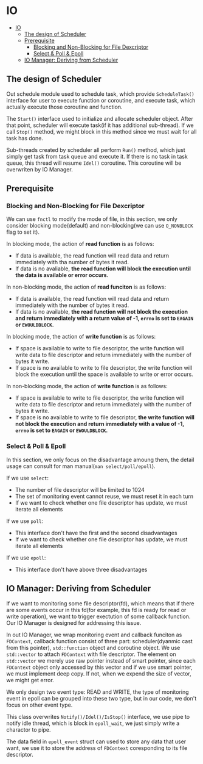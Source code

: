 # IO

- [IO](#io)
  - [The design of Scheduler](#the-design-of-scheduler)
  - [Prerequisite](#prerequisite)
    - [Blocking and Non-Blocking for File Dexcriptor](#blocking-and-non-blocking-for-file-dexcriptor)
    - [Select \& Poll \& Epoll](#select--poll--epoll)
  - [IO Manager: Deriving from Scheduler](#io-manager-deriving-from-scheduler)


## The design of Scheduler

Out schedule module used to schedule task, which provide `ScheduleTask()` interface for user to execute function or coroutine, and execute task, which actually execute those coroutine and function.

The `Start()` interface used to initialize and allocate scheduler object. After that point, scheduler will execute task(if it has additional sub-thread). If we call `Stop()` method, we might block in this method since we must wait for all task has done.

Sub-threads created by scheduler all perform `Run()` method, which just simply get task from task queue and execute it. If there is no task in task queue, this thread will resume `Idel()` coroutine. This coroutine will be overwriten by IO Manager.

## Prerequisite

### Blocking and Non-Blocking for File Dexcriptor

We can use `fnctl` to modify the mode of file, in this section, we only consider blocking mode(default) and non-blocking(we can use `O_NONBLOCK` flag to set it).

In blocking mode, the action of **read function** is as follows:

- If data is available, the read function will read data and return immediately with tha number of bytes it read.
- If data is no avaliable, **the read function will block the execution until the data is available or error occurs.**

In non-blocking mode, the action of **read funciton** is as follows:

- If data is available, the read function will read data and return immediately with the number of bytes it read.
- If data is no available, **the read function will not block the execution and return immediately with a return value of -1, `errno` is set to `EAGAIN` or `EWOULDBLOCK`.**

In blocking mode, the action of **write function** is as follows:

- If space is available to write to file descriptor, the write function will write data to file descriptor and return immediately with the number of bytes it write.
- If space is no available to write to file descriptor, the write function will block the execution until the space is available to write or error occurs.

In non-blocking mode, the action of **write function** is as follows:

- If space is available to write to file descriptor, the write function will write data to file descriptor and return immediately with the number of bytes it write.
- If space is no available to write to file descriptor, **the write function will not block the execution and return immediately with a value of -1, `errno` is set to `EAGAIN` or `EWOULDBLOCK`.**

### Select & Poll & Epoll

In this section, we only focus on the disadvantage amoung them, the detail usage can consult for man manual(`man select/poll/epoll`).

If we use `select`:

- The number of file descriptor will be limited to 1024
- The set of monitoring event cannot reuse, we must reset it in each turn
- If we want to check whether one file descriptor has update, we must iterate all elements

If we use `poll`:

- This interface don't have the first and the second disadvantages
- If we want to check whether one file descriptor has update, we must iterate all elements

If we use `epoll`:

- This interface don't have above three disadvantages


## IO Manager: Deriving from Scheduler

If we want to monitoring some file descriptor(fd), which means that if there are some events occur in this fd(for example, this fd is ready for read or write operation), we want to trigger exectution of some callback function. Our IO Manager is designed for addressing this issue. 

In out IO Manager, we wrap monitoring event and callback funciton as `FDContext`, callback function consist of three part: scheduler(dyanmic cast from this pointer), `std::function` object and coroutine object. We use `std::vector` to attach `FDContext` with file descriptor. The element on `std::vector` we merely use raw pointer instead of smart pointer, since each `FDContext` object only accessed by this vector and if we use smart pointer, we must implement deep copy. If not, when we expend the size of vector, we might get error.

We only design two event type: READ and WRITE, the type of monitoring event in epoll can be grouped into these two type, but in our code, we don't focus on other event type. 

This class overwrites `Notify()/Idel()/IsStop()` interface, we use pipe to notify idle thread, which is block in `epoll_wait`, we just simply write a charactor to pipe.

The data field in `epoll_event` struct can used to store any data that user want, we use it to store the address of `FDContext` coresponding to its file descriptor.
